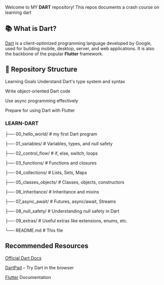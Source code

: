 
Welcome to MY **DART** repository! This repos documents a crash course on learning dart

## 📚 What is Dart?

[Dart](https://dart.dev) is a client-optimized programming language developed by Google, used for building mobile, desktop, server, and web applications. It is also the backbone of the popular **Flutter** framework.

## 🧭 Repository Structure

Learning Goals
Understand Dart's type system and syntax

Write object-oriented Dart code

Use async programming effectively

Prepare for using Dart with Flutter

### LEARN-DART

├── 00_hello_world/ # my first Dart program

├── 01_variables/ # Variables, types, and null safety

├── 02_control_flow/ # if, else, switch, loops

├── 03_functions/ # Functions and closures

├── 04_collections/ # Lists, Sets, Maps

├── 05_classes_objects/ # Classes, objects, constructors

├── 06_inheritance/ # Inheritance and mixins

├── 07_async_await/ # Futures, async/await, Streams

├── 08_null_safety/ # Understanding null safety in Dart

├── 09_extras/ # Useful extras like extensions, enums, etc.

└── README.md # This file


## Recommended Resources

[Official Dart Docs](https://dart.dev)

[DartPad](https://dartpad.dev) – Try Dart in the browser

[Flutter](https://flutter.dev/docs) Documentation
